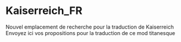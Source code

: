 # Kaiserreich_FR
Nouvel emplacement de recherche pour la traduction de Kaiserreich
Envoyez ici vos propositions pour la traduction de ce mod titanesque
